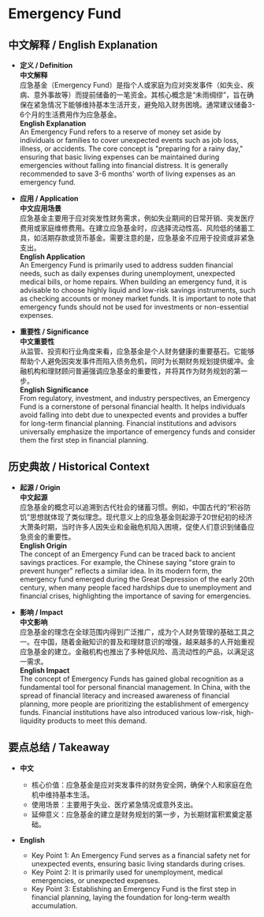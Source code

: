 # Emergency Fund

## 中文解释 / English Explanation

* **定义 / Definition**  
  **中文解释**  
  应急基金（Emergency Fund）是指个人或家庭为应对突发事件（如失业、疾病、意外事故等）而提前储备的一笔资金。其核心概念是“未雨绸缪”，旨在确保在紧急情况下能够维持基本生活开支，避免陷入财务困境。通常建议储备3-6个月的生活费用作为应急基金。  
  **English Explanation**  
  An Emergency Fund refers to a reserve of money set aside by individuals or families to cover unexpected events such as job loss, illness, or accidents. The core concept is "preparing for a rainy day," ensuring that basic living expenses can be maintained during emergencies without falling into financial distress. It is generally recommended to save 3-6 months' worth of living expenses as an emergency fund.

* **应用 / Application**  
  **中文应用场景**  
  应急基金主要用于应对突发性财务需求，例如失业期间的日常开销、突发医疗费用或家庭维修费用。在建立应急基金时，应选择流动性高、风险低的储蓄工具，如活期存款或货币基金。需要注意的是，应急基金不应用于投资或非紧急支出。  
  **English Application**  
  An Emergency Fund is primarily used to address sudden financial needs, such as daily expenses during unemployment, unexpected medical bills, or home repairs. When building an emergency fund, it is advisable to choose highly liquid and low-risk savings instruments, such as checking accounts or money market funds. It is important to note that emergency funds should not be used for investments or non-essential expenses.

* **重要性 / Significance**  
  **中文重要性**  
  从监管、投资和行业角度来看，应急基金是个人财务健康的重要基石。它能够帮助个人避免因突发事件而陷入债务危机，同时为长期财务规划提供缓冲。金融机构和理财顾问普遍强调应急基金的重要性，并将其作为财务规划的第一步。  
  **English Significance**  
  From regulatory, investment, and industry perspectives, an Emergency Fund is a cornerstone of personal financial health. It helps individuals avoid falling into debt due to unexpected events and provides a buffer for long-term financial planning. Financial institutions and advisors universally emphasize the importance of emergency funds and consider them the first step in financial planning.

## 历史典故 / Historical Context

* **起源 / Origin**  
  **中文起源**  
  应急基金的概念可以追溯到古代社会的储蓄习惯。例如，中国古代的“积谷防饥”思想就体现了类似理念。现代意义上的应急基金则起源于20世纪初的经济大萧条时期，当时许多人因失业和金融危机陷入困境，促使人们意识到储备应急资金的重要性。  
  **English Origin**  
  The concept of an Emergency Fund can be traced back to ancient savings practices. For example, the Chinese saying "store grain to prevent hunger" reflects a similar idea. In its modern form, the emergency fund emerged during the Great Depression of the early 20th century, when many people faced hardships due to unemployment and financial crises, highlighting the importance of saving for emergencies.

* **影响 / Impact**  
  **中文影响**  
  应急基金的理念在全球范围内得到广泛推广，成为个人财务管理的基础工具之一。在中国，随着金融知识的普及和理财意识的增强，越来越多的人开始重视应急基金的建立。金融机构也推出了多种低风险、高流动性的产品，以满足这一需求。  
  **English Impact**  
  The concept of Emergency Funds has gained global recognition as a fundamental tool for personal financial management. In China, with the spread of financial literacy and increased awareness of financial planning, more people are prioritizing the establishment of emergency funds. Financial institutions have also introduced various low-risk, high-liquidity products to meet this demand.

## 要点总结 / Takeaway

* **中文**  
  - 核心价值：应急基金是应对突发事件的财务安全网，确保个人和家庭在危机中维持基本生活。  
  - 使用场景：主要用于失业、医疗紧急情况或意外支出。  
  - 延伸意义：应急基金的建立是财务规划的第一步，为长期财富积累奠定基础。

* **English**  
  - Key Point 1: An Emergency Fund serves as a financial safety net for unexpected events, ensuring basic living standards during crises.  
  - Key Point 2: It is primarily used for unemployment, medical emergencies, or unexpected expenses.  
  - Key Point 3: Establishing an Emergency Fund is the first step in financial planning, laying the foundation for long-term wealth accumulation.